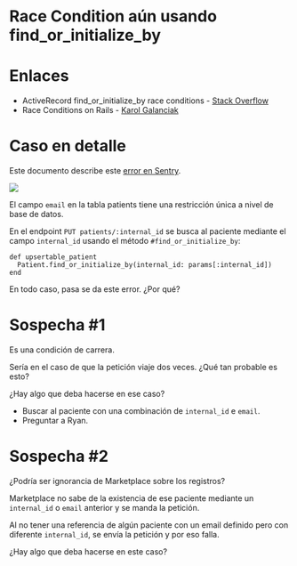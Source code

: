 # Race Condition aún usando find_or_initialize_by

# Enlaces
- ActiveRecord find_or_initialize_by race conditions - [Stack Overflow](https://stackoverflow.com/questions/26249956/activerecord-find-or-initialize-by-race-conditions)
- Race Conditions on Rails - [Karol Galanciak](https://karolgalanciak.com/blog/2020/06/07/race-conditions-on-rails/)


# Caso en detalle

Este documento describe este [error en Sentry](https://sentry.omega.getluna.com/share/issue/edc8ce4ee30b460994af856f394ba9bf/).

![](https://paper-attachments.dropboxusercontent.com/s_D1440438CF0497398BBBA18E34FB899F0BF0A2209C2E6EDB3A527689F84153DF_1688510851582_image.png)


El campo `email` en la tabla patients tiene una restricción única a nivel de base de datos.

En el endpoint `PUT patients/:internal_id` se busca al paciente mediante el campo `internal_id` usando el método `#find_or_initialize_by`:

    def upsertable_patient
      Patient.find_or_initialize_by(internal_id: params[:internal_id])
    end

En todo caso, pasa se da este error. ¿Por qué?

# Sospecha #1

Es una condición de carrera.

Sería en el caso de que la petición viaje dos veces. ¿Qué tan probable es esto?

¿Hay algo que deba hacerse en ese caso?

- Buscar al paciente con una combinación de `internal_id` e `email`.
- Preguntar a Ryan.


# Sospecha #2

¿Podría ser ignorancia de Marketplace sobre los registros?

Marketplace no sabe de la existencia de ese paciente mediante un `internal_id` o `email` anterior y se manda la petición.

Al no tener una referencia de algún paciente con un email definido pero con diferente `internal_id`, se envía la petición y por eso falla.

¿Hay algo que deba hacerse en este caso?

